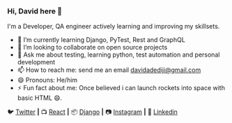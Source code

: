 ### Hi, David here 👋

<!--
**davidadediji/davidadediji** is a ✨ _special_ ✨ repository because its `README.md` (this file) appears on your GitHub profile.-->

I'm a Developer, QA engineer actively learning and improving my skillsets. 

- 🌱 I’m currently learning Django, PyTest, Rest and GraphQL
- 👯 I’m looking to collaborate on open source projects 
- 💬 Ask me about testing, learning python, test automation and personal development
- 📫 How to reach me: send me an email davidadediji@gmail.com
- 😄 Pronouns: He/him
- ⚡ Fun fact about me: Once believed i can launch rockets into space with basic HTML 😄.


🐦 [Twitter][twitter] **|** 
📺 [React][react] **|** 
📦 [Django][Django] **|** 
📷 [Instagram][instagram] **|** 
👔 [Linkedin][linkedin]

[React]: http://reactjs.org
[Django]: https://www.djangoproject.com/
[Twitter]: https://twitter.com/davidadediji1
[Instagram]: https://www.instagram.com/david_adediji/
[Linkedin]: https://www.linkedin.com/in/davidadediji1/

